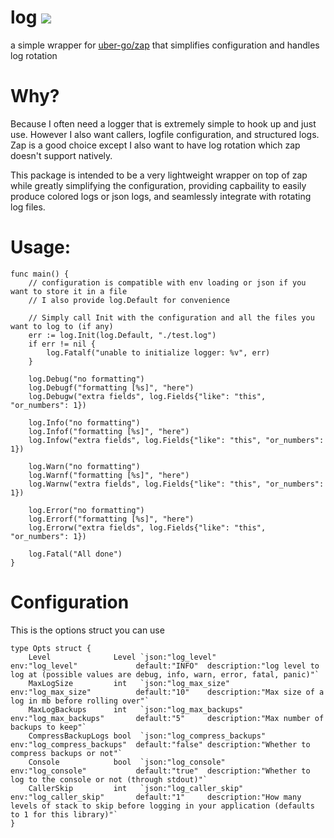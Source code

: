 # log [![](https://godoc.org/github.com/grindlemire/log?status.svg)](https://godoc.org/github.com/grindlemire/log)

a simple wrapper for [uber-go/zap](https://github.com/uber-go/zap) that simplifies configuration and handles log rotation

# Why?

Because I often need a logger that is extremely simple to hook up and just use. However I also want callers, logfile configuration, and structured logs. Zap is a good choice except I also want to have log rotation which zap doesn't support natively.

This package is intended to be a very lightweight wrapper on top of zap while greatly simplifying the configuration, providing capbaility to easily produce colored logs or json logs, and seamlessly integrate with rotating log files.

# Usage:

```Golang
func main() {
	// configuration is compatible with env loading or json if you want to store it in a file
	// I also provide log.Default for convenience

	// Simply call Init with the configuration and all the files you want to log to (if any)
	err := log.Init(log.Default, "./test.log")
	if err != nil {
		log.Fatalf("unable to initialize logger: %v", err)
	}

	log.Debug("no formatting")
	log.Debugf("formatting [%s]", "here")
	log.Debugw("extra fields", log.Fields{"like": "this", "or_numbers": 1})

	log.Info("no formatting")
	log.Infof("formatting [%s]", "here")
	log.Infow("extra fields", log.Fields{"like": "this", "or_numbers": 1})

	log.Warn("no formatting")
	log.Warnf("formatting [%s]", "here")
	log.Warnw("extra fields", log.Fields{"like": "this", "or_numbers": 1})

	log.Error("no formatting")
	log.Errorf("formatting [%s]", "here")
	log.Errorw("extra fields", log.Fields{"like": "this", "or_numbers": 1})

	log.Fatal("All done")
}
```

# Configuration

This is the options struct you can use

```Golang
type Opts struct {
    Level              Level `json:"log_level"            env:"log_level"             default:"INFO"  description:"log level to log at (possible values are debug, info, warn, error, fatal, panic)"`
    MaxLogSize         int   `json:"log_max_size"         env:"log_max_size"          default:"10"    description:"Max size of a log in mb before rolling over"`
    MaxLogBackups      int   `json:"log_max_backups"      env:"log_max_backups"       default:"5"     description:"Max number of backups to keep"`
    CompressBackupLogs bool  `json:"log_compress_backups" env:"log_compress_backups"  default:"false" description:"Whether to compress backups or not"`
    Console            bool  `json:"log_console"          env:"log_console"           default:"true"  description:"Whether to log to the console or not (through stdout)"`
    CallerSkip         int   `json:"log_caller_skip"      env:"log_caller_skip"       default:"1"     description:"How many levels of stack to skip before logging in your application (defaults to 1 for this library)"`
}
```

